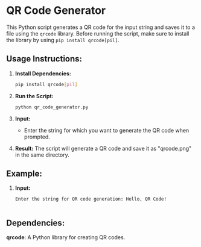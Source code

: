 # QR Code Generator

This Python script generates a QR code for the input string and saves it to a file using the `qrcode` library. Before running the script, make sure to install the library by using `pip install qrcode[pil]`.

## Usage Instructions:

1. **Install Dependencies:**
    ```bash
    pip install qrcode[pil]
    ```

2. **Run the Script:**
    ```bash
    python qr_code_generator.py
    ```

3. **Input:**
   - Enter the string for which you want to generate the QR code when prompted.

4. **Result:**
   The script will generate a QR code and save it as "qrcode.png" in the same directory.

## Example:

1. **Input:**
   ```plaintext
   Enter the string for QR code generation: Hello, QR Code!


## Dependencies:
__qrcode__: A Python library for creating QR codes.

